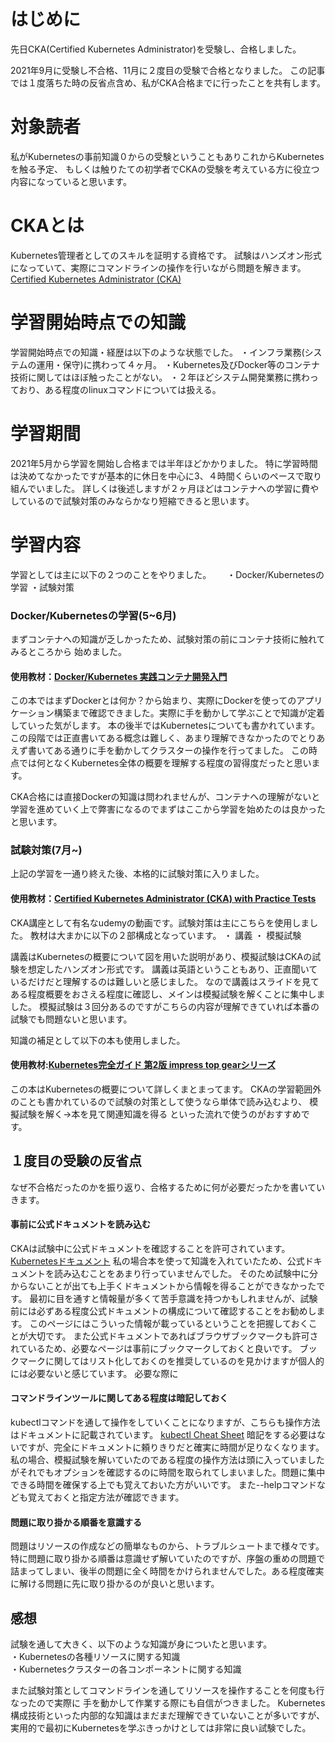 # はじめに
先日CKA(Certified Kubernetes Administrator)を受験し、合格しました。

2021年9月に受験し不合格、11月に２度目の受験で合格となりました。
この記事では１度落ちた時の反省点含め、私がCKA合格までに行ったことを共有します。

# 対象読者
私がKubernetesの事前知識０からの受験ということもありこれからKubernetesを触る予定、
もしくは触りたての初学者でCKAの受験を考えている方に役立つ内容になっていると思います。

# CKAとは
Kubernetes管理者としてのスキルを証明する資格です。
試験はハンズオン形式になっていて、実際にコマンドラインの操作を行いながら問題を解きます。
[Certified Kubernetes Administrator (CKA)](https://training.linuxfoundation.org/ja/certification/certified-kubernetes-administrator-cka/)

# 学習開始時点での知識

学習開始時点での知識・経歴は以下のような状態でした。 
・インフラ業務(システムの運用・保守)に携わって４ヶ月。
・Kubernetes及びDocker等のコンテナ技術に関してはほぼ触ったことがない。
・２年ほどシステム開発業務に携わっており、ある程度のlinuxコマンドについては扱える。


# 学習期間
2021年5月から学習を開始し合格までは半年ほどかかりました。
特に学習時間は決めてなかったですが基本的に休日を中心に3、４時間くらいのペースで取り組んでいました。
詳しくは後述しますが２ヶ月ほどはコンテナへの学習に費やしているので試験対策のみならかなり短縮できると思います。

# 学習内容
学習としては主に以下の２つのことをやりました。　　
・Docker/Kubernetesの学習
・試験対策
### Docker/Kubernetesの学習(5~6月)
まずコンテナへの知識が乏しかったため、試験対策の前にコンテナ技術に触れてみるところから
始めました。

#### 使用教材：[Docker/Kubernetes 実践コンテナ開発入門](https://www.amazon.co.jp/Docker-Kubernetes-%E5%AE%9F%E8%B7%B5%E3%82%B3%E3%83%B3%E3%83%86%E3%83%8A%E9%96%8B%E7%99%BA%E5%85%A5%E9%96%80-%E5%B1%B1%E7%94%B0-%E6%98%8E%E6%86%B2-ebook/dp/B07GP1Q3VT/ref=sr_1_5?adgrpid=103805099216&gclid=CjwKCAiAtdGNBhAmEiwAWxGcUpbTs02xZKeqREto6v8JYraPVi3A68jJbGU6gj_FY2UiTqUF_jmULxoChMUQAvD_BwE&hvadid=553837654995&hvdev=c&hvlocphy=1009310&hvnetw=g&hvqmt=e&hvrand=8986481377449583065&hvtargid=kwd-960733910284&hydadcr=4081_13159834&jp-ad-ap=0&keywords=docker+kubernetes+%E6%9C%AC&qid=1639291335&sr=8-5)
この本ではまずDockerとは何か？から始まり、実際にDockerを使ってのアプリケーション構築まで確認できました。実際に手を動かして学ぶことで知識が定着していった気がします。
本の後半ではKubernetesについても書かれています。
この段階では正直書いてある概念は難しく、あまり理解できなかったのでとりあえず書いてある通りに手を動かしてクラスターの操作を行ってました。
この時点では何となくKubernetes全体の概要を理解する程度の習得度だったと思います。

CKA合格には直接Dockerの知識は問われませんが、コンテナへの理解がないと学習を進めていく上で弊害になるのでまずはここから学習を始めたのは良かったと思います。


### 試験対策(7月~)
上記の学習を一通り終えた後、本格的に試験対策に入りました。


#### 使用教材：[Certified Kubernetes Administrator (CKA) with Practice Tests](https://www.udemy.com/course/certified-kubernetes-administrator-with-practice-tests/)
CKA講座として有名なudemyの動画です。試験対策は主にこちらを使用しました。
教材は大まかに以下の２部構成となっています。
・ 講義
・ 模擬試験

講義はKubernetesの概要について図を用いた説明があり、模擬試験はCKAの試験を想定したハンズオン形式です。
講義は英語ということもあり、正直聞いているだけだと理解するのは難しいと感じました。
なので講義はスライドを見てある程度概要をおさえる程度に確認し、メインは模擬試験を解くことに集中しました。
模擬試験は３回分あるのですがこちらの内容が理解できていれば本番の試験でも問題ないと思います。

知識の補足として以下の本も使用しました。
#### 使用教材:[Kubernetes完全ガイド 第2版 impress top gearシリーズ](https://www.amazon.co.jp/Kubernetes%E5%AE%8C%E5%85%A8%E3%82%AC%E3%82%A4%E3%83%89-%E7%AC%AC2%E7%89%88-impress-top-gear%E3%82%B7%E3%83%AA%E3%83%BC%E3%82%BA-ebook/dp/B08FZX8PYW/ref=sr_1_6?__mk_ja_JP=%E3%82%AB%E3%82%BF%E3%82%AB%E3%83%8A&crid=3C1GJ7O5SIXV2&keywords=kubernetes&qid=1640100152&sprefix=kubernete%2Caps%2C224&sr=8-6)
この本はKubernetesの概要について詳しくまとまってます。
CKAの学習範囲外のことも書かれているので試験の対策として使うなら単体で読み込むより、
模擬試験を解く->本を見て関連知識を得る
といった流れで使うのがおすすめです。

## １度目の受験の反省点

なぜ不合格だったのかを振り返り、合格するために何が必要だったかを書いていきます。

#### 事前に公式ドキュメントを読み込む
CKAは試験中に公式ドキュメントを確認することを許可されています。
[Kubernetesドキュメント](https://kubernetes.io/ja/docs/home/)
私の場合本を使って知識を入れていたため、公式ドキュメントを読み込むことをあまり行っていませんでした。
そのため試験中に分からないことが出ても上手くドキュメントから情報を得ることができなかったです。
最初に目を通すと情報量が多くて苦手意識を持つかもしれませんが、試験前には必ずある程度公式ドキュメントの構成について確認することをお勧めします。
このページにはこういった情報が載っているということを把握しておくことが大切です。
また公式ドキュメントであればブラウザブックマークも許可されているため、必要なページは事前にブックマークしておくと良いです。
ブックマークに関してはリスト化しておくのを推奨しているのを見かけますが個人的には必要ないと感じています。
必要な際に

####  コマンドラインツールに関してある程度は暗記しておく
kubectlコマンドを通して操作をしていくことになりますが、こちらも操作方法はドキュメントに記載されています。
[kubectl Cheat Sheet](https://kubernetes.io/docs/reference/kubectl/cheatsheet/)
暗記をする必要はないですが、完全にドキュメントに頼りきりだと確実に時間が足りなくなります。私の場合、模擬試験を解いていたのである程度の操作方法は頭に入っていましたがそれでもオプションを確認するのに時間を取られてしまいました。問題に集中できる時間を確保する上でも覚えておいた方がいいです。
また--helpコマンドなども覚えておくと指定方法が確認できます。

#### 問題に取り掛かる順番を意識する
問題はリソースの作成などの簡単なものから、トラブルシュートまで様々です。
特に問題に取り掛かる順番は意識せず解いていたのですが、序盤の重めの問題で詰まってしまい、後半の問題に全く時間をかけられませんでした。ある程度確実に解ける問題に先に取り掛かるのが良いと思います。

## 感想
試験を通して大きく、以下のような知識が身についたと思います。  
・Kubernetesの各種リソースに関する知識  
・Kubernetesクラスターの各コンポーネントに関する知識  

また試験対策としてコマンドラインを通してリソースを操作することを何度も行なったので実際に
手を動かして作業する際にも自信がつきました。
Kubernetes構成技術といった内部的な知識はまだまだ理解できていないことが多いですが、
実用的で最初にKubernetesを学ぶきっかけとしては非常に良い試験でした。
